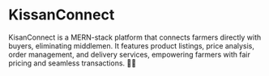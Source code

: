 # KissanConnect
KisanConnect is a MERN-stack platform that connects farmers directly with buyers, eliminating middlemen. It features product listings, price analysis, order management, and delivery services, empowering farmers with fair pricing and seamless transactions. 🌾🚜

